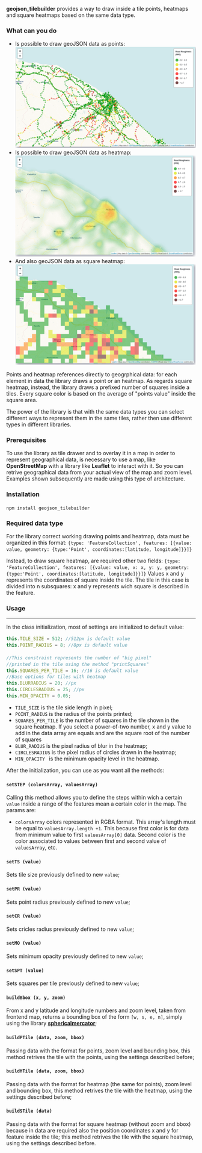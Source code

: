 **geojson_tilebuilder** provides a way to draw inside a tile points, heatmaps and square heatmaps based on the same data type. 

### What can you do
- Is possible to draw geoJSON data as points: 
![Points](https://github.com/nicosanti98/geojson_tiledrawer/blob/main/images/pallini.png "apap")
- Is possible to draw geoJSON data as heatmap: 
![Heatmap](https://github.com/nicosanti98/geojson_tiledrawer/blob/main/images/hetamap.png "Heatmap")
- And also geoJSON data as square heatmap: 
![Square Heatmap](https://github.com/nicosanti98/geojson_tiledrawer/blob/main/images/squareheatmap.png "Square Heatmap")


Points and heatmap references directly to geogrphical data: for each element in data the library draws a point or an heatmap. 
As regards square heatmap, instead, the library draws a prefixed number of squares inside a tiles. Every square color is based on the average of "points value" inside the square area. 

The power of the library is that with the same data types you can select different ways to represent them in the same tiles, rather then use different types in different libraries.

### Prerequisites
To use the library as tile drawer and to overlay it in a map in order to represent geographical data, is necessary to use a map, like **OpenStreetMap** with a library like **Leaflet** to interact with it. So you can retrive geographical data from your actual view of the map and zoom level.
Examples shown subsequently are made using this type of architecture. 

### Installation
`npm install geojson_tilebuilder`

### Required data type

For the library correct working drawing points and heatmap,  data must be organized in this format: 
`{type: 'FeatureCollection', features: [{value: value, geometry: {type:'Point', coordinates:[latitude, longitude]}}]}`

Instead, to draw square heatmap, are required other two fields: 
`{type: 'FeatureCollection', features: [{value: value, x: x, y: y, geometry: {type:'Point', coordinates:[latitude, longitude]}}]}`
Values x and y represents the coordinates of square inside the tile. 
The tile in this case is divided into n subsquares: x and y represents wich square is described in the feature. 

### Usage

------------

In the class initialization, most of settings are initialized to default value: 
```javascript
this.TILE_SIZE = 512; //512px is default value
this.POINT_RADIUS = 8; //8px is default value

//This constraint represents the number of "big pixel"
//printed in the tile using the method "printSquares"
this.SQUARES_PER_TILE = 16; //16 is default value
//Base options for tiles with heatmap
this.BLURRADIUS = 20; //px
this.CIRCLESRADIUS = 25; //px
this.MIN_OPACITY = 0.05; 
```

- `TILE_SIZE` is the tile side length in pixel; 
- `POINT_RADIUS` is the radius of the points printed; 
- `SQUARES_PER_TILE` is the number of squares in the tile shown in the square heatmap. If you select a power-of-two number, x and y value to add in the data array are equals and are the square root of the number of squares
- `BLUR_RADIUS` is the pixel radius of blur in the heatmap; 
- `CIRCLESRADIUS` is the pixel radius of circles drawn in the heatmap; 
- `MIN_OPACITY ` is the minimum opacity level in the heatmap.


After the initialization, you can use as you want all the methods: 

#### `setSTEP (colorsArray, valuesArray)`
Calling this method allows you to define the steps within wich a certain `value` inside a range of the features mean a certain color in the map.  The params are: 
- `colorsArray` colors represented in RGBA format. This array's length must be equal to `valuesArray.length +1`. This because first color is for data from minimum value to first `valuesArray[0]` data. Second color is the color associated to values between first and second value of `valuesArray`, etc.
#### `setTS (value)`
Sets tile size previously defined to new `value`;
#### `setPR (value)`
Sets point radius previously defined to new `value`;
#### `setCR (value)`
Sets cricles radius previously defined to new `value`;
#### `setMO (value)`
Sets minimum opacity previously defined to new `value`;
#### `setSPT (value)`
Sets squares per tile previously defined to new `value`;
#### `buildBbox (x, y, zoom)`
From x and y latitude and longitude numbers and zoom level, taken from frontend map, returns a bounding box of the form `[w, s, e, n]`, simply using the library [**sphericalmercator**](https://github.com/mapbox/sphericalmercator "**sphericalmercator**");
#### `buildPTile (data, zoom, bbox)`
Passing data with the format for points, zoom level and bounding box, this method retrives the tile with the points, using the settings described before; 
#### `buildHTile (data, zoom, bbox)`
Passing data with the format for heatmap (the same for points), zoom level and bounding box, this method retrives the tile with the heatmap, using the settings described before;
#### `buildSTile (data)`
Passing data with the format for square heatmap (without zoom and bbox) because in data are required also the position coordinates x and y for feature inside the tile; this method retrives the tile with the square heatmap, using the settings described before. 
